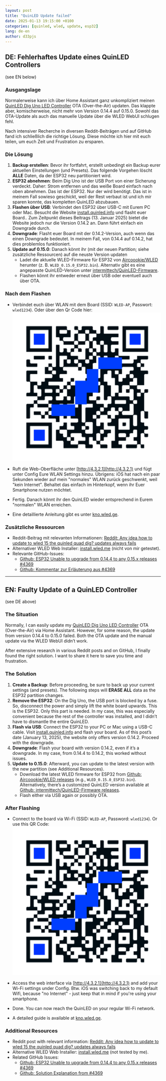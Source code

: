 ```yaml
---
layout: post
title: "QuinLED Update failed"
date: 2025-01-13 19:15:00 +0100
categories: [quinled, wled, update, esp32]
lang: de-en
author: d33pjs
---
```


## DE: Fehlerhaftes Update eines QuinLED Controllers

(see EN below)

### Ausgangslage

Normalerweise kann ich über Home Assistant ganz unkompliziert meinen [QuinLED Dig Uno LED Controller](https://quinled.info/pre-assembled-quinled-dig-uno/) OTA (Over-the-Air) updaten.
Das klappte aber, komischerweise, nicht mehr von Version 0.14.4 auf 0.15.0. Sowohl das OTA-Update als auch das manuelle Update über die WLED WebUI schlugen fehl.

Nach intensiver Recherche in diversen Reddit-Beiträgen und auf GitHub fand ich schließlich die richtige Lösung. Diese möchte ich hier mit euch teilen, um euch Zeit und Frustration zu ersparen.

### Die Lösung

1. **Backup erstellen**: Bevor ihr fortfahrt, erstellt unbedingt ein Backup eurer aktuellen Einstellungen (und Presets). Das folgende Vorgehen löscht **ALLE** Daten, da der ESP32 neu partitioniert wird.
2. **ESP32 abnehmen**: Beim Dig Uno ist der USB Port von einer Sicherung verdeckt. Daher: Strom entfernen und das weiße Board einfach nach oben abnehmen. Das ist der ESP32. Nur der wird benötigt. Das ist in meinem Fall sowieso geschickt, weil der Rest verbaut ist und ich mir sparen konnte, das kompletten QuinLED abzubauen.
3. **Flashen über USB**: Verbindet den ESP32 über USB-C mit Eurem PC oder Mac. Besucht die Website [install.quinled.info](https://install.quinled.info/) und flasht euer Board.. Zum Zeitpunkt dieses Beitrags (13. Januar 2025) bietet die Website jedoch nur die Version 0.14.2 an. Dann führt einfach ein Downgrade durch.
4. **Downgrade**: Flasht euer Board mit der 0.14.2-Version, auch wenn das einen Downgrade bedeutet. In meinem Fall, von 0.14.4 auf 0.14.2, hat dies problemlos funktioniert.
5. **Update auf 0.15.0**: Danach könnt ihr (mit der neuen Partition; siehe zusätzliche Ressourcen) auf die neuste Version updaten
   - Ladet die aktuelle WLED-Firmware für ESP32 von [Aircoookie/WLED](https://github.com/Aircoookie/WLED/releases) herunter (z. B. `WLED_0.15.0_ESP32.bin`). Alternativ gibt es eine angepasste QuinLED-Version unter [intermittech/QuinLED-Firmware](https://github.com/intermittech/QuinLED-Firmware/releases).
   - Flashen könnt ihr entweder erneut über USB oder eventuell auch über OTA.

### Nach dem Flashen

- Verbindet euch über WLAN mit dem Board (SSID: `WLED-AP`, Passwort: `wled1234`). Oder über den Qr Code hier:
  ![WLED-AP Connection QR-Code](/assets/wled-ap-conn-qrcode.png)

- Ruft die Web-Oberfläche unter [http://4.3.2.1](http://4.3.2.1) und fügt unter Config Eure WLAN Settings hinzu. Übrigens: iOS hat nach ein paar Sekunden wieder auf mein "normales" WLAN zurück geschwenkt, weil "kein Internet". Behaltet das einfach im Hinterkopf, wenn ihr Euer Smartphone nutzen möchtet.
- Fertig. Danach könnt ihr den QuinLED wieder entsprechend in Eurem "normalen" WLAN erreichen.

- Eine detaillierte Anleitung gibt es unter [kno.wled.ge](https://kno.wled.ge/basics/getting-started/#quick-start-guide).

### Zusätzliche Ressourcen

- Reddit-Beitrag mit relevanten Informationen: [Reddit: Any idea how to update to wled 15 the quinled quad dig? updates always fails](https://www.reddit.com/r/WLED/comments/1h3mojl/comment/m1ntmc5/?utm_source=share&utm_medium=web3x&utm_name=web3xcss&utm_term=1&utm_content=share_button)
- Alternativer WLED Web Installer: [install.wled.me](https://install.wled.me/) (nicht von mir getestet).
- Relevante GitHub-Issues:
  - [Github: ESP32 Unable to upgrade from 0.14.4 to any 0.15.x releases #4369](https://github.com/Aircoookie/WLED/issues/4369)
  - [Github: Kommentar zur Erläuterung aus #4369](https://github.com/Aircoookie/WLED/issues/4369#issuecomment-2530816154)

---

## EN: Faulty Update of a QuinLED Controller

(see DE above)

### The Situation

Normally, I can easily update my [QuinLED Dig Uno LED Controller](https://quinled.info/pre-assembled-quinled-dig-uno/) OTA (Over-the-Air) via Home Assistant. However, for some reason, the update from version 0.14.4 to 0.15.0 failed. Both the OTA update and the manual update via the WLED WebUI didn’t work.

After extensive research in various Reddit posts and on GitHub, I finally found the right solution. I want to share it here to save you time and frustration.

### The Solution

1. **Create a Backup**: Before proceeding, be sure to back up your current settings (and presets). The following steps will **ERASE ALL** data as the ESP32 partition changes.
2. **Remove the ESP32**: On the Dig Uno, the USB port is blocked by a fuse. So, disconnect the power and simply lift the white board upwards. This is the ESP32. Only this part is needed. In my case, this was especially convenient because the rest of the controller was installed, and I didn’t have to dismantle the entire QuinLED.
3. **Flash via USB**: Connect the ESP32 to your PC or Mac using a USB-C cable. Visit [install.quinled.info](https://install.quinled.info/) and flash your board. As of this post’s date (January 13, 2025), the website only offers version 0.14.2. Proceed with the downgrade.
4. **Downgrade**: Flash your board with version 0.14.2, even if it’s a downgrade. In my case, from 0.14.4 to 0.14.2, this worked without issues.
5. **Update to 0.15.0**: Afterward, you can update to the latest version with the new partition (see Additional Resources).
   - Download the latest WLED firmware for ESP32 from [Github: Aircoookie/WLED releases](https://github.com/Aircoookie/WLED/releases) (e.g., `WLED_0.15.0_ESP32.bin`). Alternatively, there’s a customized QuinLED version available at [Github: intermittech/QuinLED-Firmware releases](https://github.com/intermittech/QuinLED-Firmware/releases).
   - Flash either via USB again or possibly OTA.

### After Flashing

- Connect to the board via Wi-Fi (SSID: `WLED-AP`, Password: `wled1234`). Or use this QR Code:
  ![WLED-AP Connection QR-Code](/assets/wled-ap-conn-qrcode.png)

- Access the web interface via [http://4.3.2.1](http://4.3.2.1) and add your Wi-Fi settings under Config. Btw. iOS was switching back to my default Wifi, because "no Internet" - just keep that in mind if you're using your smartphone.
- Done. You can now reach the QuinLED on your regular Wi-Fi network.

- A detailed guide is available at [kno.wled.ge](https://kno.wled.ge/basics/getting-started/#quick-start-guide).

### Additional Resources

- Reddit post with relevant information: [Reddit: Any idea how to update to wled 15 the quinled quad dig? updates always fails](https://www.reddit.com/r/WLED/comments/1h3mojl/comment/m1ntmc5/?utm_source=share&utm_medium=web3x&utm_name=web3xcss&utm_term=1&utm_content=share_button)
- Alternative WLED Web Installer: [install.wled.me](https://install.wled.me/) (not tested by me).
- Related GitHub Issues:
  - [Github: ESP32 Unable to upgrade from 0.14.4 to any 0.15.x releases #4369](https://github.com/Aircoookie/WLED/issues/4369)
  - [Github: Solution Explanation from #4369](https://github.com/Aircoookie/WLED/issues/4369#issuecomment-2530816154)

